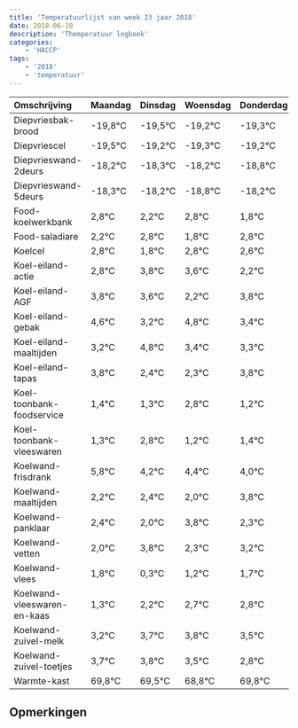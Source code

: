 ```yaml
---
title: 'Temperatuurlijst van week 23 jaar 2018'
date: 2018-06-10
description: 'Themperatuur logboek'
categories:
    - 'HACCP'
tags:
    - '2018'
    - 'temperatuur'
---
```

|Omschrijving|Maandag|Dinsdag|Woensdag|Donderdag|Vrijdag|Zaterdag|Zondag|
|:---|:---|:---|:---|:---|:---|:---|:---|
|Diepvriesbak-brood|-19,8°C|-19,5°C|-19,2°C|-19,3°C|-19,2°C|-19,8°C|-19,2°C|
|Diepvriescel|-19,5°C|-19,2°C|-19,3°C|-19,2°C|-19,8°C|-19,2°C|-20,2°C|
|Diepvrieswand-2deurs|-18,2°C|-18,3°C|-18,2°C|-18,8°C|-18,2°C|-19,2°C|-18,2°C|
|Diepvrieswand-5deurs|-18,3°C|-18,2°C|-18,8°C|-18,2°C|-19,2°C|-18,2°C|-18,4°C|
|Food-koelwerkbank|2,8°C|2,2°C|2,8°C|1,8°C|2,8°C|2,6°C|1,2°C|
|Food-saladiare|2,2°C|2,8°C|1,8°C|2,8°C|2,6°C|1,2°C|2,8°C|
|Koelcel|2,8°C|1,8°C|2,8°C|2,6°C|1,2°C|2,8°C|1,4°C|
|Koel-eiland-actie|2,8°C|3,8°C|3,6°C|2,2°C|3,8°C|2,4°C|2,3°C|
|Koel-eiland-AGF|3,8°C|3,6°C|2,2°C|3,8°C|2,4°C|2,3°C|3,8°C|
|Koel-eiland-gebak|4,6°C|3,2°C|4,8°C|3,4°C|3,3°C|4,8°C|3,2°C|
|Koel-eiland-maaltijden|3,2°C|4,8°C|3,4°C|3,3°C|4,8°C|3,2°C|3,4°C|
|Koel-eiland-tapas|3,8°C|2,4°C|2,3°C|3,8°C|2,2°C|2,4°C|2,0°C|
|Koel-toonbank-foodservice|1,4°C|1,3°C|2,8°C|1,2°C|1,4°C|1,0°C|2,8°C|
|Koel-toonbank-vleeswaren|1,3°C|2,8°C|1,2°C|1,4°C|1,0°C|2,8°C|1,3°C|
|Koelwand-frisdrank|5,8°C|4,2°C|4,4°C|4,0°C|5,8°C|4,3°C|5,2°C|
|Koelwand-maaltijden|2,2°C|2,4°C|2,0°C|3,8°C|2,3°C|3,2°C|3,7°C|
|Koelwand-panklaar|2,4°C|2,0°C|3,8°C|2,3°C|3,2°C|3,7°C|3,8°C|
|Koelwand-vetten|2,0°C|3,8°C|2,3°C|3,2°C|3,7°C|3,8°C|3,5°C|
|Koelwand-vlees|1,8°C|0,3°C|1,2°C|1,7°C|1,8°C|1,5°C|0,8°C|
|Koelwand-vleeswaren-en-kaas|1,3°C|2,2°C|2,7°C|2,8°C|2,5°C|1,8°C|2,8°C|
|Koelwand-zuivel-melk|3,2°C|3,7°C|3,8°C|3,5°C|2,8°C|3,8°C|3,8°C|
|Koelwand-zuivel-toetjes|3,7°C|3,8°C|3,5°C|2,8°C|3,8°C|3,8°C|2,0°C|
|Warmte-kast|69,8°C|69,5°C|68,8°C|69,8°C|69,8°C|68,0°C|69,6°C|

## Opmerkingen


